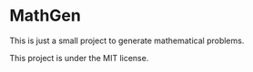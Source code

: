 # MathGen

This is just a small project to generate mathematical problems.

This project is under the MIT license.
